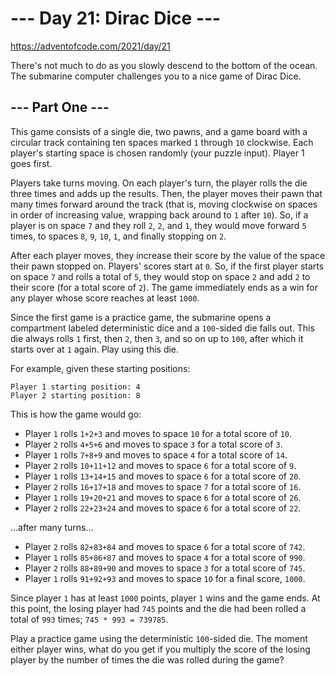 # --- Day 21: Dirac Dice ---
https://adventofcode.com/2021/day/21

There's not much to do as you slowly descend to the bottom of the ocean. The submarine computer challenges you to a nice game of Dirac Dice.

## --- Part One ---
This game consists of a single die, two pawns, and a game board with a circular track containing ten spaces marked `1` through `10` clockwise. Each player's starting space is chosen randomly (your puzzle input). Player 1 goes first.

Players take turns moving. On each player's turn, the player rolls the die three times and adds up the results. Then, the player moves their pawn that many times forward around the track (that is, moving clockwise on spaces in order of increasing value, wrapping back around to `1` after `10`). So, if a player is on space `7` and they roll `2`, `2`, and `1`, they would move forward `5` times, to spaces `8`, `9`, `10`, `1`, and finally stopping on `2`.

After each player moves, they increase their score by the value of the space their pawn stopped on. Players' scores start at `0`. So, if the first player starts on space `7` and rolls a total of `5`, they would stop on space `2` and add `2` to their score (for a total score of `2`). The game immediately ends as a win for any player whose score reaches at least `1000`.

Since the first game is a practice game, the submarine opens a compartment labeled deterministic dice and a `100`-sided die falls out. This die always rolls `1` first, then `2`, then `3`, and so on up to `100`, after which it starts over at `1` again. Play using this die.

For example, given these starting positions:
```
Player 1 starting position: 4
Player 2 starting position: 8
```

This is how the game would go:
* Player `1` rolls `1+2+3` and moves to space `10` for a total score of `10`.
* Player `2` rolls `4+5+6` and moves to space `3` for a total score of `3`.
* Player `1` rolls `7+8+9` and moves to space `4` for a total score of `14`.
* Player `2` rolls `10+11+12` and moves to space `6` for a total score of `9`.
* Player `1` rolls `13+14+15` and moves to space `6` for a total score of `20`.
* Player `2` rolls `16+17+18` and moves to space `7` for a total score of `16`.
* Player `1` rolls `19+20+21` and moves to space `6` for a total score of `26`.
* Player `2` rolls `22+23+24` and moves to space `6` for a total score of `22`.

...after many turns...

* Player `2` rolls `82+83+84` and moves to space `6` for a total score of `742`.
* Player `1` rolls `85+86+87` and moves to space `4` for a total score of `990`.
* Player `2` rolls `88+89+90` and moves to space `3` for a total score of `745`.
* Player `1` rolls `91+92+93` and moves to space `10` for a final score, `1000`.


Since player `1` has at least `1000` points, player `1` wins and the game ends. At this point, the losing player had `745` points and the die had been rolled a total of `993` times; `745 * 993 = 739785`.

Play a practice game using the deterministic `100`-sided die. The moment either player wins, what do you get if you multiply the score of the losing player by the number of times the die was rolled during the game?
